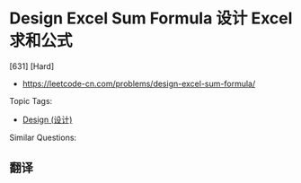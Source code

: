 # Design Excel Sum Formula 设计 Excel 求和公式

[631] [Hard]

- https://leetcode-cn.com/problems/design-excel-sum-formula/

Topic Tags:

- [Design (设计)](https://leetcode-cn.com/tag/design/)

Similar Questions:

## 翻译
